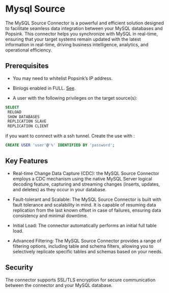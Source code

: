 # Mysql Source

The MySQL Source Connector is a powerful and efficient solution designed to facilitate seamless data integration between your MySQL databases and Popsink. This connector helps you synchronize with MySQL in real-time, ensuring that your target systems remain updated with the latest information in real-time, driving business intelligence, analytics, and operational efficiency.

## Prerequisites

- You may need to whitelist Popsink’s IP address.

- Binlogs enabled in FULL. [See](https://debezium.io/documentation/reference/stable/connectors/mysql.html#enable-mysql-binlog).

- A user with the following privileges on the target source(s):

```sql
SELECT
 RELOAD
 SHOW DATABASES
 REPLICATION SLAVE
 REPLICATION CLIENT
```

if you want to connect with a ssh tunnel. Create the use with :

```sql
CREATE USER 'user'@'%' IDENTIFIED BY 'password';
```

## Key Features

- Real-time Change Data Capture (CDC): the MySQL Source Connector employs a CDC mechanism using the native MySQL Server logical decoding feature, capturing and streaming changes (inserts, updates, and deletes) as they occur in your database.

- Fault-tolerant and Scalable: The MySQL Source Connector is built with fault tolerance and scalability in mind. It is capable of resuming data replication from the last known offset in case of failures, ensuring data consistency and minimal downtime.

- Initial Load: The connector automatically performs an initial full table load.

- Advanced Filtering: The MySQL Source Connector provides a range of filtering options, including table and schema filters, allowing you to selectively replicate specific tables and schemas based on your needs.

## Security
 The connector supports SSL/TLS encryption for secure communication between the connector and your MySQL database.
